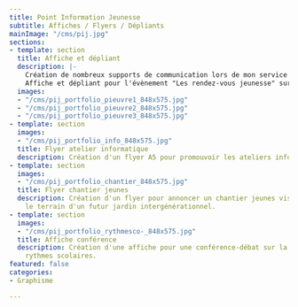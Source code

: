 ```yaml
---
title: Point Information Jeunesse
subtitle: Affiches / Flyers / Dépliants
mainImage: "/cms/pij.jpg"
sections:
- template: section
  title: Affiche et dépliant
  description: |-
    Création de nombreux supports de communication lors de mon service civique effectué au Point Information Jeunesse de la mairie de St Gilles (35).
    Affiche et dépliant pour l'évènement "Les rendez-vous jeunesse" sur le thème de la gourmandise.
  images:
  - "/cms/pij_portfolio_pieuvre1_848x575.jpg"
  - "/cms/pij_portfolio_pieuvre2_848x575.jpg"
  - "/cms/pij_portfolio_pieuvre3_848x575.jpg"
- template: section
  images:
  - "/cms/pij_portfolio_info_848x575.jpg"
  title: Flyer atelier informatique
  description: Création d'un flyer A5 pour promouvoir les ateliers informatiques.
- template: section
  images:
  - "/cms/pij_portfolio_chantier_848x575.jpg"
  title: Flyer chantier jeunes
  description: Création d'un flyer pour annoncer un chantier jeunes visant à préparer
    le terrain d'un futur jardin intergénérationnel.
- template: section
  images:
  - "/cms/pij_portfolio_rythmesco-_848x575.jpg"
  title: Affiche conférence
  description: Création d'une affiche pour une conférence-débat sur la réforme des
    rythmes scolaires.
featured: false
categories:
- Graphisme

---
```

